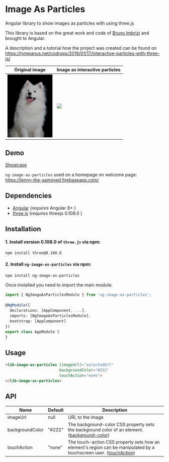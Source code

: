 # Image As Particles
Angular library to show images as particles with using three.js

This library is based on the great work and code of [Bruno Imbrizi](https://github.com/brunoimbrizi/) and brought to Angular.

A description and a tutorial how the project was created can be found on https://tympanus.net/codrops/2019/01/17/interactive-particles-with-three-js/ 

| Original image  | Image as interactive particles | 
| ------ | ------------------ | 
| ![image](projects/ng-showcase/src/assets/dog.png) | ![](example.gif) | 

## Demo

[Showcase](https://windmichael.github.io/ng-image-as-particles/)

`ng-image-as-particles` used on a homepage on welcome page: https://lenny-the-samoyed.firebaseapp.com/


## Dependencies
* [Angular](https://angular.io) (*requires* Angular 8+ )
* [three.js](https://threejs.org) (*requires* threejs 0.108.0 )

## Installation
#### 1. Install version 0.108.0 of `three.js` via npm:
```
npm install three@0.108.0
```

#### 2. Install `ng-image-as-particles` via npm:
```
npm install ng-image-as-particles
```
Once installed you need to import the main module:
```typescript
import { NgImageAsParticlesModule } from 'ng-image-as-particles';

@NgModule({
  declarations: [AppComponent, ...],
  imports: [NgImageAsParticlesModule],  
  bootstrap: [AppComponent]
})
export class AppModule {
}
```


## Usage
```html
<lib-image-as-particles [imageUrl]="selectedUrl" 
                        backgroundColor="#222" 
                        touchAction="none">
</lib-image-as-particles>
```

## API
| Name  | Default | Description |
| ----- | ------- | ----------- |
| imageUrl | null | URL to the image |
| backgroundColor | "#222" | The background-color CSS property sets the background color of an element. ([background-color](https://developer.mozilla.org/en-US/docs/Web/CSS/background-color)) |
| touchAction | "none" | The touch-action CSS property sets how an element's region can be manipulated by a touchscreen user. ([touchAction](https://developer.mozilla.org/en-US/docs/Web/CSS/touch-action)) |
